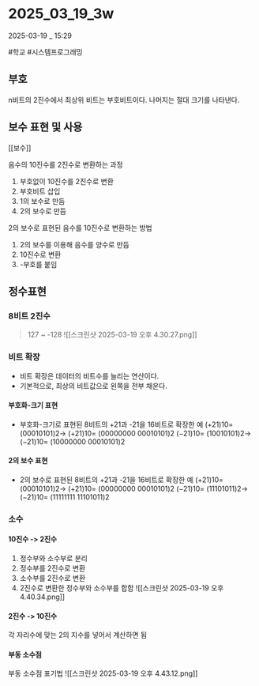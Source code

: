 
# 2025_03_19_3w

2025-03-19 _ 15:29

#학교 #시스템프로그래밍 



## 부호

n비트의 2진수에서 최상위 비트는 부호비트이다.
나머지는 절대 크기를 나타낸다.


## 보수 표현 및 사용

[[보수]]


음수의 10진수를 2진수로 변환하는 과정
1. 부호없이 10진수를 2진수로 변환
2. 부호비트 삽입
3. 1의 보수로 만듬
4. 2의 보수로 만듬

2의 보수로 표현된 음수를 10진수로 변환하는 방법

1. 2의 보수를 이용해 음수를 양수로 만듬
2. 10진수로 변환
3. -부호를 붙임


## 정수표현

### 8비트 2진수 
> 127 ~ -128
![[스크린샷 2025-03-19 오후 4.30.27.png]]

### 비트 확장

- 비트 확장은 데이터의 비트수를 늘리는 연산이다.
- 기본적으로, 최상의 비트값으로 왼쪽을 전부 채운다.

#### 부호화-크기 표현
- 부호화-크기로 표현된 8비트의 +21과 -21을 16비트로 확장한 예
	(+21)10= (00010101)2→ (+21)10= (00000000 00010101)2
	(−21)10= (10010101)2→ (−21)10= (10000000 00010101)2

#### 2의 보수 표현
- 2의 보수로 표현된 8비트의 +21과 -21을 16비트로 확장한 예
	(+21)10= (00010101)2→ (+21)10= (00000000 00010101)2
	(−21)10= (11101011)2→ (−21)10= (11111111 11101011)2


### 소수

#### 10진수 -> 2진수

1. 정수부와 소수부로 분리
2. 정수부를 2진수로 변환
3. 소수부를 2진수로 변환
4. 2진수로 변환한 정수부와 소수부를 합함
![[스크린샷 2025-03-19 오후 4.40.34.png]]

#### 2진수 -> 10진수

각 자리수에 맞는 2의 지수를 넣어서 계산하면 됨

#### 부동 소수점

부동 소수점 표기법
![[스크린샷 2025-03-19 오후 4.43.12.png]]


